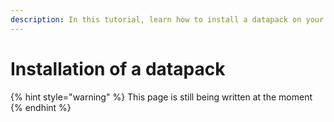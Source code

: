 ```yaml
---
description: In this tutorial, learn how to install a datapack on your Minecraft server
---
```


# Installation of a datapack

{% hint style="warning" %}
This page is still being written at the moment
{% endhint %}
